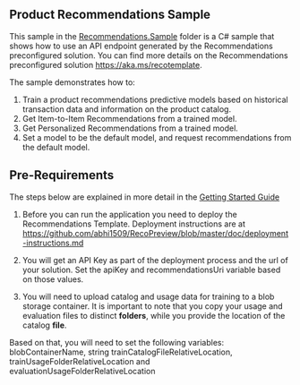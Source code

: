 ## Product Recommendations Sample

This sample in the [Recommendations.Sample](./Recommendations.Sample) folder is a C# sample that shows how to use an API endpoint generated by
the Recommendations preconfigured solution. You can find more details on the Recommendations preconfigured solution 
 https://aka.ms/recotemplate. 
 
 The sample demonstrates how to:
 
 1. Train a product recommendations predictive models based on  historical transaction data and information on the product catalog.
 2. Get Item-to-Item Recommendations from a trained model. 
 3. Get Personalized Recommendations from a trained model.
 4. Set a model to be the default model, and request recommendations from the default model.
  
## Pre-Requirements
The steps below are explained in more detail in the [Getting Started Guide](https://github.com/abhi1509/RecoPreview/blob/master/getting-started.md)
 
 1. Before you can run the application you need to deploy the Recommendations Template. Deployment instructions are at https://github.com/abhi1509/RecoPreview/blob/master/doc/deployment-instructions.md
2. You will get an API Key as part of the deployment process and the url of your solution. 
Set the apiKey and recommendationsUri variable based on those values.

3. You will need to upload catalog and usage data for training to a blob storage container.
It is important to note that you copy your usage and evaluation files to distinct **folders**, 
while you provide the location of the catalog **file**.
     
 Based on that, you will need to set the following variables: 
 blobContainerName, string trainCatalogFileRelativeLocation,
 trainUsageFolderRelativeLocation and evaluationUsageFolderRelativeLocation 
   
 
